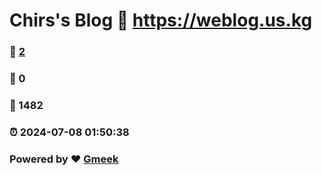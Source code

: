# Chirs's Blog :link: https://weblog.us.kg 
### :page_facing_up: [2](https://weblog.us.kg/tag.html) 
### :speech_balloon: 0 
### :hibiscus: 1482 
### :alarm_clock: 2024-07-08 01:50:38 
### Powered by :heart: [Gmeek](https://github.com/Meekdai/Gmeek)
